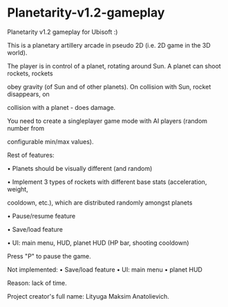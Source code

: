 # Planetarity-v1.2-gameplay
Planetarity v1.2  gameplay for Ubisoft :)  

This is a planetary artillery arcade in pseudo 2D (i.e. 2D game in the 3D world).

The player is in control of a planet, rotating around Sun. A planet can shoot rockets, rockets

obey gravity (of Sun and of other planets). On collision with Sun, rocket disappears, on 

collision with a planet - does damage. 

You need to create a singleplayer game mode with AI players (random number from 

configurable min/max values). 


Rest of features:

• Planets should be visually different (and random) 

• Implement 3 types of rockets with different base stats (acceleration, weight, 

cooldown, etc.), which are distributed randomly amongst planets 

• Pause/resume feature 

• Save/load feature 

• UI: main menu, HUD, planet HUD (HP bar, shooting cooldown) 



Press "P" to pause the game.


Not implemented: 
• Save/load feature 
• UI: main menu
• planet HUD


Reason: lack of time.


Project creator's full name: Lityuga Maksim Anatolievich. 
